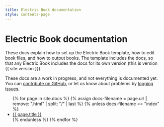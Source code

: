 ```yaml
---
title: Electric Book documentation
style: contents-page
---
```


# Electric Book documentation

These docs explain how to set up the Electric Book template, how to edit book files, and how to output books. The template includes the docs, so that any Electric Book includes the docs for its own version (this is version {{ site.version }}).

These docs are a work in progress, and not everything is documented yet. You can [contribute on GitHub](https://github.com/electricbookworks/electric-book), or let us know about problems by [logging issues](https://github.com/electricbookworks/electric-book/issues).

<ul>
{% for page in site.docs %}
{% assign docs-filename = page.url | remove: ".html" | split: "/" | last %}
{% unless docs-filename == "index" %}
	<li><a href="{{ site.baseurl }}{{ page.url }}">{{ page.title }}</a></li>
{% endunless %}
{% endfor %}
</ul>
